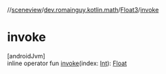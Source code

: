 //[sceneview](../../../index.md)/[dev.romainguy.kotlin.math](../index.md)/[Float3](index.md)/[invoke](invoke.md)

# invoke

[androidJvm]\
inline operator fun [invoke](invoke.md)(index: [Int](https://kotlinlang.org/api/latest/jvm/stdlib/kotlin/-int/index.html)): [Float](https://kotlinlang.org/api/latest/jvm/stdlib/kotlin/-float/index.html)
